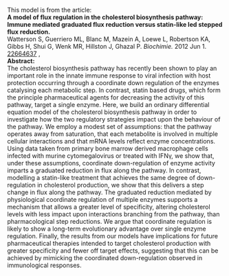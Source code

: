 

This model is from the article:  
**A model of flux regulation in the cholesterol biosynthesis pathway: Immune mediated graduated flux reduction versus statin-like led stepped flux reduction.**   
Watterson S, Guerriero ML, Blanc M, Mazein A, Loewe L, Robertson KA, Gibbs H,
Shui G, Wenk MR, Hillston J, Ghazal P. _Biochimie._ 2012 Jun 1.
[22664637](http://www.ncbi.nlm.nih.gov/pubmed/22664637) ,  
**Abstract:**   
The cholesterol biosynthesis pathway has recently been shown to play an
important role in the innate immune response to viral infection with host
protection occurring through a coordinate down regulation of the enzymes
catalysing each metabolic step. In contrast, statin based drugs, which form
the principle pharmaceutical agents for decreasing the activity of this
pathway, target a single enzyme. Here, we build an ordinary differential
equation model of the cholesterol biosynthesis pathway in order to investigate
how the two regulatory strategies impact upon the behaviour of the pathway. We
employ a modest set of assumptions: that the pathway operates away from
saturation, that each metabolite is involved in multiple cellular interactions
and that mRNA levels reflect enzyme concentrations. Using data taken from
primary bone marrow derived macrophage cells infected with murine
cytomegalovirus or treated with IFNγ, we show that, under these assumptions,
coordinate down-regulation of enzyme activity imparts a graduated reduction in
flux along the pathway. In contrast, modelling a statin-like treatment that
achieves the same degree of down-regulation in cholesterol production, we show
that this delivers a step change in flux along the pathway. The graduated
reduction mediated by physiological coordinate regulation of multiple enzymes
supports a mechanism that allows a greater level of specificity, altering
cholesterol levels with less impact upon interactions branching from the
pathway, than pharmacological step reductions. We argue that coordinate
regulation is likely to show a long-term evolutionary advantage over single
enzyme regulation. Finally, the results from our models have implications for
future pharmaceutical therapies intended to target cholesterol production with
greater specificity and fewer off target effects, suggesting that this can be
achieved by mimicking the coordinated down-regulation observed in
immunological responses.

